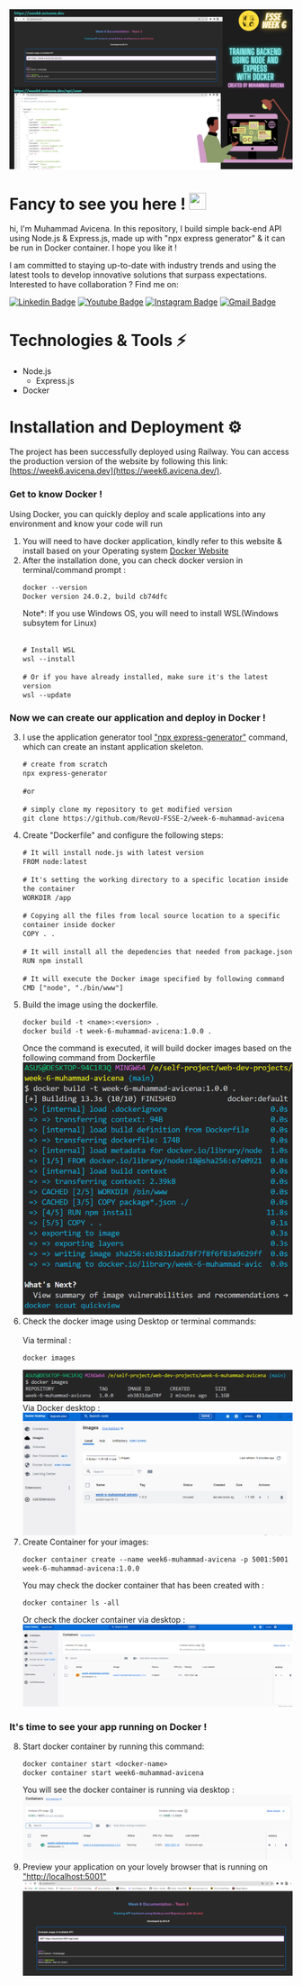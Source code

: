 <img alt="header" src="image-github/Header.png">

<h1 align="left">Fancy to see you here ! <img src="https://raw.githubusercontent.com/muhammad-avicena/profile/master/wave.gif" width="30px" height="30px" /> </h1>

hi, I'm Muhammad Avicena. In this repository, I build simple back-end API using Node.js & Express.js, made up with "npx express generator" & it can be run in Docker container. I hope you like it !

I am committed to staying up-to-date with industry trends and using the latest tools to develop innovative solutions that surpass expectations.
Interested to have collaboration ? Find me on:

[![Linkedin Badge](https://img.shields.io/badge/-Muhammad_Avicena-blue?style=flat-square&logo=Linkedin&logoColor=white)](https://www.linkedin.com/in/muhammad-avicena/)
[![Youtube Badge](https://img.shields.io/badge/-Muhammad_Avicena-darkred?style=flat-square&logo=youtube&logoColor=white)](https://www.youtube.com/@MuhammadAvicena)
[![Instagram Badge](https://img.shields.io/badge/-ryuhideaki.dev-purple?style=flat-square&logo=instagram&logoColor=white)](https://www.instagram.com/ryuhideaki.dev/)
[![Gmail Badge](https://img.shields.io/badge/-cenarahmant.dev@gmail.com-c14438?style=flat-square&logo=Gmail&logoColor=white)](mailto:cenarahmant.dev@gmail.com)

# Technologies & Tools ⚡ 

- Node.js
  - Express.js
- Docker

# Installation and Deployment ⚙️
The project has been successfully deployed using Railway. You can access the production version of the website by following this link: [https://week6.avicena.dev](https://week6.avicena.dev/).

### Get to know Docker !
Using Docker, you can quickly deploy and scale applications into any environment and know your code will run

1. You will need to have docker application, kindly refer to this website & install based on your Operating system  [Docker Website](https://www.docker.com/)
2. After the installation done, you can check docker version in terminal/command prompt :
    ```
    docker --version
    Docker version 24.0.2, build cb74dfc
    ```
    Note*: If you use Windows OS, you will need to install WSL(Windows subsytem for Linux)
    <br>
    <br>
    ```
    # Install WSL
    wsl --install

    # Or if you have already installed, make sure it's the latest version
    wsl --update
    ```
### Now we can create our application and deploy in Docker !
3. I use the application generator tool ["npx express-generator"](https://expressjs.com/en/starter/generator.html) 
command, which can create an instant application skeleton. 
    ```
    # create from scratch
    npx express-generator
    
    #or

    # simply clone my repository to get modified version
    git clone https://github.com/RevoU-FSSE-2/week-6-muhammad-avicena
    ```
4. Create "Dockerfile" and configure the following steps: 
    ```
    # It will install node.js with latest version
    FROM node:latest

    # It's setting the working directory to a specific location inside the container
    WORKDIR /app

    # Copying all the files from local source location to a specific container inside docker
    COPY . .

    # It will install all the depedencies that needed from package.json
    RUN npm install 

    # It will execute the Docker image specified by following command
    CMD ["node", "./bin/www"]
    ```
5. Build the image using the dockerfile.
    ```
    docker build -t <name>:<version> .
    docker build -t week-6-muhammad-avicena:1.0.0 .
    ```
    Once the command is executed, it will build docker images based on the following command from Dockerfile
    <img alt="images-docker" src="image-github/docker-build.PNG">
6. Check the docker image using Desktop or terminal commands:
    <br>
    <br>
    Via terminal :
    ```
    docker images
    ```
    <img alt="images-docker" src="image-github/docker-images-terminal.PNG">
    <br>
    Via Docker desktop :
    <img alt="images-docker" src="image-github/docker-images.PNG">
7. Create Container for your images:
    <br>
    ```
    docker container create --name week6-muhammad-avicena -p 5001:5001 week-6-muhammad-avicena:1.0.0
    ```
    You may check the docker container that has been created with :
    ```
    docker container ls -all
    ```
    Or check the docker container via desktop : 
    <img alt="docker-image" src="image-github/docker-container.PNG">
    <br>
    
### It's time to see your app running on Docker !
8. Start docker container by running this command: 
    ```
    docker container start <docker-name>
    docker container start week6-muhammad-avicena
    ```
    You will see the docker container is running via desktop :
    <img alt="docker-image" src="image-github/docker-start.PNG">
9. Preview your application on your lovely browser that is running on ["http://localhost:5001"](http://localhost:5001) 
    <img alt="docker-image" src="image-github/docker-preview.PNG">
